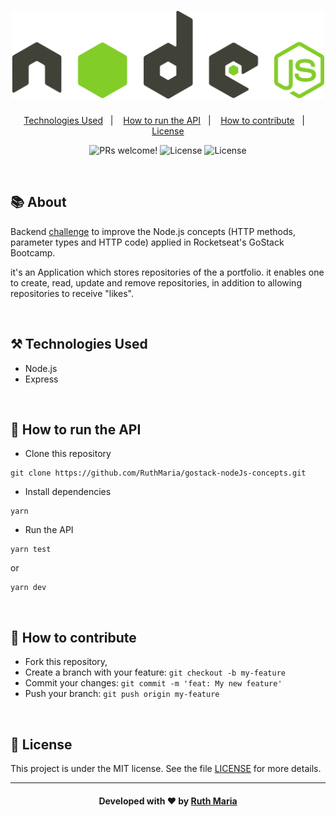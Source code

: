 <h1 align="center">
  <a href="https://github.com/csorlandi/nodejs-concepts">
    <img alt="Logo NodeJS" src="./assets/logo.png" width="500px" />
  </a>
</h1>

<p align="center">
  <a href="#technologies">Technologies Used</a>&nbsp;&nbsp;&nbsp;|&nbsp;&nbsp;&nbsp;
  <a href="#run">How to run the API</a>&nbsp;&nbsp;&nbsp;|&nbsp;&nbsp;&nbsp;
  <a href="#contribute">How to contribute</a>&nbsp;&nbsp;&nbsp;|&nbsp;&nbsp;&nbsp;
  <a href="#license">License</a>
</p>

<p align="center">
 <img src="https://img.shields.io/static/v1?label=PRs&message=welcome&color=32CD32&labelColor=000000" alt="PRs welcome!" /> 

  <img alt="License" src="https://img.shields.io/badge/Made%20by-Ruth%20Maria-sucess">

  <img alt="License" src="https://img.shields.io/static/v1?label=license&message=MIT&color=32CD32&labelColor=000000">
</p>

<br>

## :books: About


Backend [challenge](https://github.com/Rocketseat/bootcamp-gostack-desafios/tree/master/desafio-conceitos-nodejs) to improve the Node.js concepts (HTTP methods, parameter types and HTTP code) applied in Rocketseat's GoStack Bootcamp.

 it's an Application which stores repositories of the a portfolio. it enables one to create, read, update and remove repositories, in addition to allowing repositories to receive "likes".


<a id="technologies"></a><br>

## ⚒️ Technologies Used
  * Node.js
  * Express

<a id="run"></a><br>

## 🚀 How to run the API

- Clone this repository

```
git clone https://github.com/RuthMaria/gostack-nodeJs-concepts.git
```

- Install dependencies

```
yarn 
```

- Run the API

```
yarn test
```
or 
```
yarn dev
```

<br>

## 🎯 How to contribute

- Fork this repository,
- Create a branch with your feature: `git checkout -b my-feature`
- Commit your changes: `git commit -m 'feat: My new feature'`
- Push your branch: `git push origin my-feature`

<a id="license"></a><br>

## :memo: License

This project is under the MIT license. See the  file [LICENSE](LICENSE.md) for more details.

---

<h4 align="center">
    Developed with ❤️ by <a href="https://www.linkedin.com/in/ruth-maria-9b256071/" target="_blank">Ruth Maria</a>
</h4>
